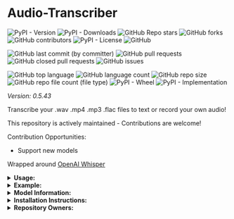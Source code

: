 # Audio-Transcriber

![PyPI - Version](https://img.shields.io/pypi/v/audio-transcriber)
![PyPI - Downloads](https://img.shields.io/pypi/dd/audio-transcriber)
![GitHub Repo stars](https://img.shields.io/github/stars/Knuckles-Team/audio-transcriber)
![GitHub forks](https://img.shields.io/github/forks/Knuckles-Team/audio-transcriber)
![GitHub contributors](https://img.shields.io/github/contributors/Knuckles-Team/audio-transcriber)
![PyPI - License](https://img.shields.io/pypi/l/audio-transcriber)
![GitHub](https://img.shields.io/github/license/Knuckles-Team/audio-transcriber)

![GitHub last commit (by committer)](https://img.shields.io/github/last-commit/Knuckles-Team/audio-transcriber)
![GitHub pull requests](https://img.shields.io/github/issues-pr/Knuckles-Team/audio-transcriber)
![GitHub closed pull requests](https://img.shields.io/github/issues-pr-closed/Knuckles-Team/audio-transcriber)
![GitHub issues](https://img.shields.io/github/issues/Knuckles-Team/audio-transcriber)

![GitHub top language](https://img.shields.io/github/languages/top/Knuckles-Team/audio-transcriber)
![GitHub language count](https://img.shields.io/github/languages/count/Knuckles-Team/audio-transcriber)
![GitHub repo size](https://img.shields.io/github/repo-size/Knuckles-Team/audio-transcriber)
![GitHub repo file count (file type)](https://img.shields.io/github/directory-file-count/Knuckles-Team/audio-transcriber)
![PyPI - Wheel](https://img.shields.io/pypi/wheel/audio-transcriber)
![PyPI - Implementation](https://img.shields.io/pypi/implementation/audio-transcriber)

*Version: 0.5.43*

Transcribe your .wav .mp4 .mp3 .flac files to text or record your own audio!

This repository is actively maintained - Contributions are welcome!

Contribution Opportunities:
- Support new models

Wrapped around [OpenAI Whisper](https://pypi.org/project/openai-whisper)

<details>
  <summary><b>Usage:</b></summary>

| Short Flag | Long Flag   | Description                                                   |
|------------|-------------|---------------------------------------------------------------|
| -h         | --help      | See Usage                                                     |
| -b         | --bitrate   | Bitrate to use during recording                               |
| -c         | --channels  | Number of channels to use during recording                    |
| -d         | --directory | Directory to save recording                                   |
| -e         | --export    | Export txt, srt, and vtt files                                |
| -f         | --file      | File to transcribe                                            |
| -l         | --language  | Language to transcribe                                        |
| -m         | --model     | Model to use: <tiny, base, small, medium, large>              |
| -n         | --name      | Name of recording                                             |
| -r         | --record    | Specify number of seconds to record to record from microphone |

</details>

<details>
  <summary><b>Example:</b></summary>

```bash
audio-transcriber --file '~/Downloads/Federal_Reserve.mp4' --model 'large'
audio-transcriber --record 60 --directory '~/Downloads/' --name 'my_recording.wav' --model 'tiny'
```


</details>

<details>
  <summary><b>Model Information:</b></summary>

[Courtesy of and Credits to OpenAI: Whisper.ai](https://github.com/openai/whisper/blob/main/README.md)

|  Size  | Parameters | English-only model | Multilingual model | Required VRAM | Relative speed |
|:------:|:----------:|:------------------:|:------------------:|:-------------:|:--------------:|
|  tiny  |    39 M    |     `tiny.en`      |       `tiny`       |     ~1 GB     |      ~32x      |
|  base  |    74 M    |     `base.en`      |       `base`       |     ~1 GB     |      ~16x      |
| small  |   244 M    |     `small.en`     |      `small`       |     ~2 GB     |      ~6x       |
| medium |   769 M    |    `medium.en`     |      `medium`      |     ~5 GB     |      ~2x       |
| large  |   1550 M   |        N/A         |      `large`       |    ~10 GB     |       1x       |


</details>

<details>
  <summary><b>Installation Instructions:</b></summary>

## Use with AI

Configure `mcp.json`
```json
{
  "mcpServers": {
    "audio_transcriber": {
      "command": "uv",
      "args": [
        "run",
        "--with",
        "audio-transcriber",
        "audio-transcriber-mcp"
      ],
      "env": {
        "WHISPER_MODEL": "medium",            // Optional
        "TRANSCRIBE_DIRECTORY": "~/Downloads" // Optional
      },
      "timeout": 200000
    }
  }
}
```

### Deploy MCP Server as a container
```bash
docker pull knucklessg1/audio-transcriber:latest
```

Modify the `compose.yml`

```compose
services:
  audio-transcriber:
    image: knucklessg1/audio-transcriber:latest
    environment:
      - HOST=0.0.0.0
      - PORT=8021
    ports:
      - 8021:8021
```

### Install Python Package

```bash
python -m pip install audio-transcriber
```

or

```bash
uv pip install --upgrade audio-transcriber
```

##### Ubuntu Dependencies
```bash
sudo apt-get update
sudo apt-get install libasound-dev portaudio19-dev libportaudio2 libportaudiocpp0 ffmpeg gcc -y
```

</details>

<details>
  <summary><b>Repository Owners:</b></summary>


<img width="100%" height="180em" src="https://github-readme-stats.vercel.app/api?username=Knucklessg1&show_icons=true&hide_border=true&&count_private=true&include_all_commits=true" />

![GitHub followers](https://img.shields.io/github/followers/Knucklessg1)
![GitHub User's stars](https://img.shields.io/github/stars/Knucklessg1)
</details>
